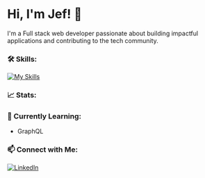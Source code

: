 # Hi, I'm Jef! 👋

I'm a Full stack web developer passionate about building impactful applications and contributing to the tech community. 

### 🛠️ Skills:
[![My Skills](https://skillicons.dev/icons?i=typescript,js,react,nodejs,express,mongodb,html,css,php,mysql,prisma,tailwind,postman,figma)](https://skillicons.dev)


### 📈 Stats:
<!-- ![GitHub Stats](https://github-readme-stats.vercel.app/api?username=jef-design&show_icons=true&theme=radical)
![Top Languages](https://github-readme-stats.vercel.app/api/top-langs/?username=jef-design&layout=compact&theme=radical)-->

### 🌱 Currently Learning:
- GraphQL

### 📫 Connect with Me:
[![LinkedIn](https://img.shields.io/badge/LinkedIn-%230A66C2.svg?style=for-the-badge&logo=linkedin&logoColor=white)](https://www.linkedin.com/in/your-profile/)
